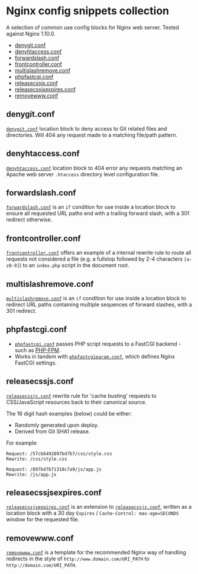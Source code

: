 # Nginx config snippets collection
A selection of common use config blocks for Nginx web server. Tested against Nginx 1.10.0.

- [denygit.conf](#denygitconf)
- [denyhtaccess.conf](#denyhtaccessconf)
- [forwardslash.conf](#forwardslashconf)
- [frontcontroller.conf](#frontcontrollerconf)
- [multislashremove.conf](#multislashremoveconf)
- [phpfastcgi.conf](#phpfastcgiconf)
- [releasecssjs.conf](#releasecssjsconf)
- [releasecssjsexpires.conf](#releasecssjsexpiresconf)
- [removewww.conf](#removewwwconf)

## denygit.conf
[`denygit.conf`](conf/denygit.conf) location block to deny access to Git related files and directories. Will 404 any request made to a matching file/path pattern.

## denyhtaccess.conf
[`denyhtaccess.conf`](conf/denyhtaccess.conf) location block to 404 error any requests matching an Apache web server `.htaccess` directory level configuration file.

## forwardslash.conf
[`forwardslash.conf`](conf/forwardslash.conf) is an `if` condition for use inside a location block to ensure all requested URL paths end with a trailing forward slash, with a 301 redirect otherwise.

## frontcontroller.conf
[`frontcontroller.conf`](conf/frontcontroller.conf) offers an example of a internal rewrite rule to route all requests not considered a file (e.g. a fullstop followed by 2-4 characters `[a-z0-9]`) to an `index.php` script in the document root.

## multislashremove.conf
[`multislashremove.conf`](conf/multislashremove.conf) is an `if` condition for use inside a location block to redirect URL paths containing multiple sequences of forward slashes, with a 301 redirect.

## phpfastcgi.conf
- [`phpfastcgi.conf`](conf/phpfastcgi.conf) passes PHP script requests to a FastCGI backend - such as [PHP-FPM](https://secure.php.net/manual/en/install.fpm.php).
- Works in tandem with [`phpfastcgiparam.conf`](conf/phpfastcgiparam.conf), which defines Nginx FastCGI settings.

## releasecssjs.conf
[`releasecssjs.conf`](conf/releasecssjs.conf) rewrite rule for 'cache busting' requests to CSS/JavaScript resources back to their canonical source.

The 16 digit hash examples (below) could be either:
- Randomly generated upon deploy.
- Derived from Git SHA1 release.

For example:
```
Request: /57cb6492897bd7b7/css/style.css
Rewrite: /css/style.css

Request: /897bd7b71310c7a9/js/app.js
Rewrite: /js/app.js
```

## releasecssjsexpires.conf
[`releasecssjsexpires.conf`](conf/releasecssjsexpires.conf) is an extension to [`releasecssjs.conf`](#releasecssjsconf), written as a location block with a 30 day `Expires` / `Cache-Control: max-age=SECONDS` window for the requested file.

## removewww.conf
[`removewww.conf`](conf/removewww.conf) is a template for the recommended Nginx way of handling redirects in the style of `http://www.domain.com/URI_PATH` to `http://domain.com/URI_PATH`.
